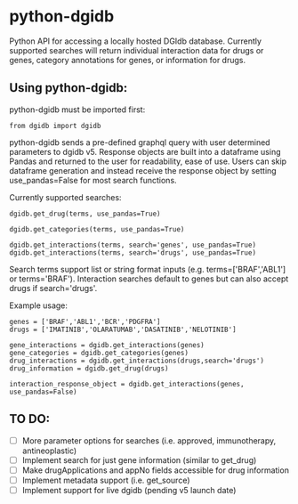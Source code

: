 # python-dgidb
Python API for accessing a locally hosted DGIdb database. Currently supported searches will return individual interaction data for drugs or genes, category annotations for genes, or information for drugs.

## Using python-dgidb:
python-dgidb must be imported first:

    from dgidb import dgidb

python-dgidb sends a pre-defined graphql query with user determined parameters to dgidb v5. Response objects are built into a dataframe using Pandas and returned to the user for readability, ease of use. Users can skip dataframe generation and instead receive the response object by setting use_pandas=False for most search functions.

Currently supported searches:

    dgidb.get_drug(terms, use_pandas=True)

    dgidb.get_categories(terms, use_pandas=True)

    dgidb.get_interactions(terms, search='genes', use_pandas=True)
    dgidb.get_interactions(terms, search='drugs', use_pandas=True)

Search terms support list or string format inputs (e.g. terms=['BRAF','ABL1'] or terms='BRAF'). Interaction searches default to genes but can also accept drugs if search='drugs'.
  
Example usage:
  
    genes = ['BRAF','ABL1','BCR','PDGFRA']
    drugs = ['IMATINIB','OLARATUMAB','DASATINIB','NELOTINIB']
    
    gene_interactions = dgidb.get_interactions(genes)
    gene_categories = dgidb.get_categories(genes)
    drug_interactions = dgidb.get_interactions(drugs,search='drugs')
    drug_information = dgidb.get_drug(drugs)
    
    interaction_response_object = dgidb.get_interactions(genes, use_pandas=False)
  
  
## TO DO:
- [ ] More parameter options for searches (i.e. approved, immunotherapy, antineoplastic)
- [ ] Implement search for just gene information (similar to get_drug)
- [ ] Make drugApplications and appNo fields accessible for drug information
- [ ] Implement metadata support (i.e. get_source)
- [ ] Implement support for live dgidb (pending v5 launch date)
